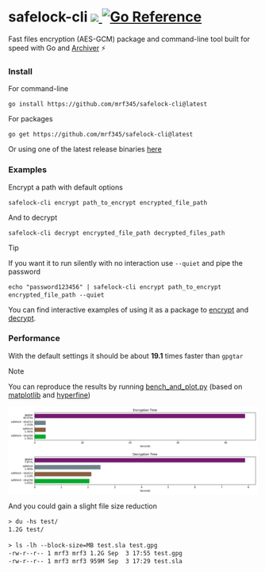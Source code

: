 <h2></h2>
<h1>
safelock-cli
<a href='https://github.com/mrf345/safelock-cli/actions/workflows/ci.yml'>
  <img src='https://github.com/mrf345/safelock-cli/actions/workflows/ci.yml/badge.svg'>
</a>
<a href="https://pkg.go.dev/github.com/mrf345/safelock-cli/safelock">
  <img src="https://pkg.go.dev/badge/github.com/mrf345/safelock-cli/.svg" alt="Go Reference">
</a>
</h1>

Fast files encryption (AES-GCM) package and command-line tool built for speed with Go and [Archiver](https://github.com/mholt/archiver) ⚡

### Install

For command-line

```shell
go install https://github.com/mrf345/safelock-cli@latest
```

For packages

```shell
go get https://github.com/mrf345/safelock-cli@latest
```

Or using one of the latest release binaries [here](https://github.com/mrf345/safelock-cli/releases)

### Examples

Encrypt a path with default options

```shell
safelock-cli encrypt path_to_encrypt encrypted_file_path
```
And to decrypt

```shell
safelock-cli decrypt encrypted_file_path decrypted_files_path
```
> [!TIP]
> If you want it to run silently with no interaction use `--quiet` and pipe the password

```shell
echo "password123456" | safelock-cli encrypt path_to_encrypt encrypted_file_path --quiet
```

You can find interactive examples of using it as a package to [encrypt](https://pkg.go.dev/github.com/mrf345/safelock-cli/safelock#example-Safelock.Encrypt) and [decrypt](https://pkg.go.dev/github.com/mrf345/safelock-cli/safelock#example-Safelock.Decrypt).

### Performance

With the default settings it should be about **19.1** times faster than `gpgtar`

> [!NOTE]
> You can reproduce the results by running [bench_and_plot.py](benchmark/bench_and_plot.py) (based on [matplotlib](https://github.com/matplotlib/matplotlib) and [hyperfine](https://github.com/sharkdp/hyperfine))

<p align="center">
  <img src="benchmark/encryption-time.webp" align="center" alt="encryption time" />
  <img src="benchmark/decryption-time.webp" align="center" alt="encryption time" />
</p>

And you could gain a slight file size reduction

```shell
> du -hs test/
1.2G test/

> ls -lh --block-size=MB test.sla test.gpg
-rw-r--r-- 1 mrf3 mrf3 1.2G Sep  3 17:55 test.gpg
-rw-r--r-- 1 mrf3 mrf3 959M Sep  3 17:29 test.sla
```
